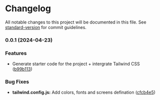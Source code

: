# Changelog

All notable changes to this project will be documented in this file. See [standard-version](https://github.com/conventional-changelog/standard-version) for commit guidelines.

### 0.0.1 (2024-04-23)


### Features

* Generate starter code for the project + intergrate Tailwind CSS ([b99b113](https://github.com/spectr-e/bank-app/commit/b99b11338aadc8ad4b54536a599989ddd1223173))


### Bug Fixes

* **tailwind.config.js:** Add colors, fonts and screens defination ([cfcb4e5](https://github.com/spectr-e/bank-app/commit/cfcb4e5f1e4e5a8d00811676f6896e21992aac2b))
